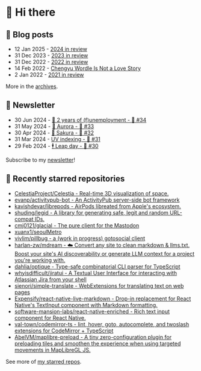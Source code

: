 # 👋 Hi there

## 📝 Blog posts

<!-- feed start -->
- 12 Jan 2025 - [2024 in review](https://cheeaun.com/blog/2025/01/2024-in-review/)
- 31 Dec 2023 - [2023 in review](https://cheeaun.com/blog/2023/12/2023-in-review/)
- 31 Dec 2022 - [2022 in review](https://cheeaun.com/blog/2022/12/2022-in-review/)
- 14 Feb 2022 - [Chengyu Wordle Is Not a Love Story](https://cheeaun.com/blog/2022/02/chengyu-wordle-is-not-a-love-story/)
- 2 Jan 2022 - [2021 in review](https://cheeaun.com/blog/2022/01/2021-in-review/)
<!-- feed end -->

More in the [archives](https://cheeaun.com/blog/archives/).

## 📰 Newsletter

<!-- newsletter start -->
- 30 Jun 2024 - [🎂 2 years of (f)unemployment - 🥫 #34](https://cheeaun.substack.com/p/2-years-of-funemployment-34)
- 31 May 2024 - [🌌 Aurora - 🥫 #33](https://cheeaun.substack.com/p/aurora-33)
- 30 Apr 2024 - [🌸 Sakura - 🥫 #32](https://cheeaun.substack.com/p/sakura-32)
- 31 Mar 2024 - [UV indexing - 🥫 #31](https://cheeaun.substack.com/p/uv-indexing-31)
- 29 Feb 2024 - [🕴️ Leap day - 🥫 #30](https://cheeaun.substack.com/p/leap-day-30)
<!-- newsletter end -->

Subscribe to my [newsletter](https://cheeaun.substack.com/)!

## 🌟 Recently starred repositories

<!-- starred repos start -->
- [CelestiaProject/Celestia - Real-time 3D visualization of space.](https://github.com/CelestiaProject/Celestia)
- [evanp/activitypub-bot - An ActivityPub server-side bot framework](https://github.com/evanp/activitypub-bot)
- [kavishdevar/librepods - AirPods libreated from Apple's ecosystem.](https://github.com/kavishdevar/librepods)
- [shuding/legid - A library for generating safe, legit and random URL-compat IDs.](https://github.com/shuding/legid)
- [cmj0121/glacial - The pure client for the Mastodon](https://github.com/cmj0121/glacial)
- [xuanx1/seoulMetro](https://github.com/xuanx1/seoulMetro)
- [vivlim/pillbug - a (work in progress) gotosocial client](https://github.com/vivlim/pillbug)
- [harlan-zw/mdream - ☁️ Convert any site to clean markdown & llms.txt. Boost your site's AI discoverability or generate LLM context for a project you're working with.](https://github.com/harlan-zw/mdream)
- [dahlia/optique - Type-safe combinatorial CLI parser for TypeScript](https://github.com/dahlia/optique)
- [whyisdifficult/jiratui - A Textual User Interface for interacting with Atlassian Jira from your shell](https://github.com/whyisdifficult/jiratui)
- [sienori/simple-translate - WebExtensions for translating text on web pages](https://github.com/sienori/simple-translate)
- [Expensify/react-native-live-markdown - Drop-in replacement for React Native's TextInput component with Markdown formatting.](https://github.com/Expensify/react-native-live-markdown)
- [software-mansion-labs/react-native-enriched - Rich text input component for React Native.](https://github.com/software-mansion-labs/react-native-enriched)
- [val-town/codemirror-ts - lint, hover, goto, autocomplete, and twoslash extensions for CodeMirror + TypeScript](https://github.com/val-town/codemirror-ts)
- [AbelVM/maplibre-preload - A tiny zero-configuration plugin for preloading tiles and smoothen the experience when using targeted movements in MapLibreGL JS.](https://github.com/AbelVM/maplibre-preload)
<!-- starred repos end -->

See more of [my starred repos](https://github.com/stars/cheeaun/).
